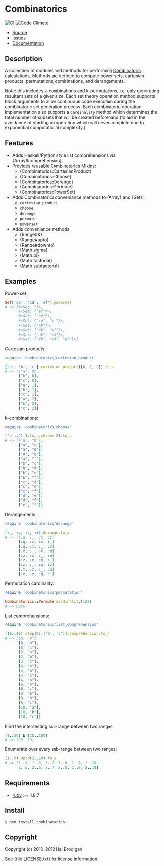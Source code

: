 # Combinatorics

[![CI](https://github.com/postmodern/combinatorics/actions/workflows/ruby.yml/badge.svg)](https://github.com/postmodern/combinatorics/actions/workflows/ruby.yml)
[![Code Climate](https://codeclimate.com/github/postmodern/combinatorics.svg)](https://codeclimate.com/github/postmodern/combinatorics)

* [Source](https://github.com/postmodern/combinatorics)
* [Issues](https://github.com/postmodern/combinatorics/issues)
* [Documentation](http://rubydoc.info/gems/combinatorics)

## Description

A collection of modules and methods for performing
[Combinatoric](http://en.wikipedia.org/wiki/Combinatoric) calculations.
Methods are defined to compute power sets, cartesian products, permutations, 
combinations, and derangements.

Note: this includes k-combinations and k-permutations, i.e. only generating
resultant sets of a given size. Each set theory operation method supports block 
arguments to allow continuous code execution during the combinatoric set
generation process. Each combinatoric operation implementation also supports a
`cardinality` method which determines the total number of subsets that will be
created beforehand (to aid in the avoidance of starting an operation which will 
never complete due to exponential computational complexity.)

## Features

* Adds Haskell/Python style list comprehensions via {Array#comprehension}.
* Provides reusable Combinatorics Mixins:
  * {Combinatorics::CartesianProduct}
  * {Combinatorics::Choose}
  * {Combinatorics::Derange}
  * {Combinatorics::Permute}
  * {Combinatorics::PowerSet}
* Adds Combinatorics conveniance methods to {Array} and {Set}:
  * `cartesian_product`
  * `choose`
  * `derange`
  * `permute`
  * `powerset`
* Adds conveniance methods:
  * {Range#&}
  * {Range#upto}
  * {Range#downto}
  * {Math.sigma}
  * {Math.pi}
  * {Math.factorial}
  * {Math.subfactorial}

## Examples

Power-set:

```ruby
Set['ab', 'cd', 'ef'].powerset
# => [#<Set: {}>,
      #<Set: {"ef"}>,
      #<Set: {"cd"}>,
      #<Set: {"cd", "ef"}>,
      #<Set: {"ab"}>,
      #<Set: {"ab", "ef"}>,
      #<Set: {"ab", "cd"}>,
      #<Set: {"ab", "cd", "ef"}>]
```

Cartesian products:

```ruby
require 'combinatorics/cartesian_product'

['a', 'b', 'c'].cartesian_product([0, 1, 2]).to_a
# => [["a", 0], 
      ["b", 0], 
      ["c", 0], 
      ["a", 1], 
      ["b", 1], 
      ["c", 1], 
      ["a", 2], 
      ["b", 2], 
      ["c", 2]]
```

k-combinations:

```ruby
require 'combinatorics/choose'

('a'..'f').to_a.choose(2).to_a
# => [["a", "b"], 
      ["a", "c"], 
      ["a", "d"], 
      ["a", "e"], 
      ["a", "f"], 
      ["b", "c"], 
      ["b", "d"], 
      ["b", "e"], 
      ["b", "f"], 
      ["c", "d"], 
      ["c", "e"], 
      ["c", "f"], 
      ["d", "e"], 
      ["d", "f"], 
      ["e", "f"]]
```

Derangements:

```ruby
require 'combinatorics/derange'

[:_, :q, :z, :x].derange.to_a
# => [[:q, :_, :x, :z], 
      [:q, :z, :x, :_], 
      [:q, :x, :_, :z], 
      [:z, :_, :x, :q], 
      [:z, :x, :_, :q], 
      [:z, :x, :q, :_], 
      [:x, :_, :q, :z], 
      [:x, :z, :_, :q], 
      [:x, :z, :q, :_]]
```

Permutation cardinality:

```ruby
require 'combinatorics/permutation'

Combinatorics::Permute.cardinality(128)
# => 8256
```

List comprehensions:

```ruby
require 'combinatorics/list_comprehension'

[(0..10).step(2),('a'..'c')].comprehension.to_a
# => [[0, "a"],
      [0, "b"],
      [0, "c"],
      [2, "a"],
      [2, "b"],
      [2, "c"],
      [4, "a"],
      [4, "b"],
      [4, "c"],
      [6, "a"],
      [6, "b"],
      [6, "c"],
      [8, "a"],
      [8, "b"],
      [8, "c"],
      [10, "a"],
      [10, "b"],
      [10, "c"]]
```

Find the intersecting sub-range between two ranges:

```ruby
(1..50) & (20..100)
# => (20..50)
```

Enumerate over every sub-range between two ranges:

```ruby
(1..5).upto(2..10).to_a
# => [1..5, 1..6, 1..7, 1..8, 1..9, 1..10,
      2..5, 2..6, 2..7, 2..8, 2..9, 2..10]
```

## Requirements

* [ruby](http://www.ruby-lang.org/) >= 1.8.7

## Install

```shell
$ gem install combinatorics
```

## Copyright

Copyright (c) 2010-2012 Hal Brodigan

See {file:LICENSE.txt} for license information.
